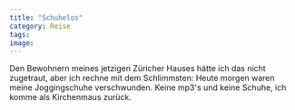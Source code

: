 ```yaml
---
title: "Schuhelos"
category: Reise
tags: 
image: 
---
```


Den Bewohnern meines jetzigen Züricher Hauses hätte ich das nicht zugetraut, aber ich rechne mit dem Schlimmsten: Heute morgen waren meine Joggingschuhe verschwunden. Keine mp3's und keine Schuhe, ich komme als Kirchenmaus zurück.